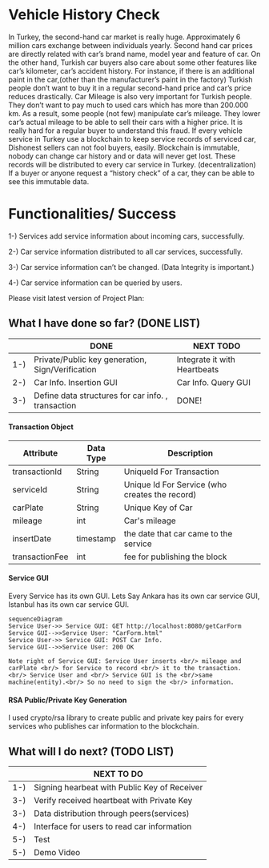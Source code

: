 # Vehicle History Check
In Turkey, the second-hand car market is really huge. Approximately 6 million cars exchange between individuals yearly. Second hand car prices are directly related with car’s brand name, model year and feature of car. On the other hand, Turkish car buyers also care about some other features like car’s kilometer, car’s accident history. For instance, if there is an additional paint in the car,(other than the manufacturer’s paint in the factory) Turkish people don’t want to buy it in a regular second-hand price and car’s price reduces drastically. Car Mileage is also very important for Turkish people. They don’t want to pay much to used cars which has more than 200.000 km. As a result, some people (not few) manipulate car’s mileage. They lower car’s actual mileage to be able to sell their cars with a higher price. It is really hard for a regular buyer to understand this fraud. 
If every vehicle service in Turkey use a blockchain to keep service records of serviced car, Dishonest sellers can not fool buyers, easily. Blockchain is immutable, nobody can change car history and or data will never get lost. These records will be distributed to every car service in Turkey. (decentralization) If a buyer or anyone request a “history check” of a car, they can be able to see this immutable data. 

# Functionalities/ Success 

1-) Services add service information about incoming cars, successfully.

2-) Car service information distributed to all car services, successfully.

3-) Car service information can’t be changed. (Data Integrity is important.) 

4-) Car service information can be queried by users.

Please visit latest version of Project Plan: 

## What I have done so far? (DONE LIST)

|                |DONE							 |NEXT TODO|
|----------------|-------------------------------|-----------------------------|
|1-)		|Private/Public key generation, Sign/Verification |Integrate it with Heartbeats           
|2-)          |     Car Info. Insertion GUI      | Car Info. Query GUI         |
|3-)          |Define data structures for car info. , transaction |DONE!|

#### Transaction Object

|      Attribute          |Data Type|Description|
|----------------|-------------------------------|-----------------------------|
|transactionId   | String| UniqueId For Transaction           
|serviceId|String|Unique Id For Service (who creates the record)
|carPlate       |     String    | Unique Key of Car         |
|mileage      |int|	Car's mileage |
|insertDate|timestamp|	the date that car came to the service |
|transactionFee |int     |	fee for publishing the block |


####  Service GUI
Every Service has its own GUI. Lets Say Ankara has its own car service GUI, Istanbul has its own car service GUI.  
```mermaid
sequenceDiagram
Service User->> Service GUI: GET http://localhost:8080/getCarForm
Service GUI-->>Service User: "CarForm.html"
Service User->> Service GUI: POST Car Info.
Service GUI-->>Service User: 200 OK

Note right of Service GUI: Service User inserts <br/> mileage and carPlate <br/> for Service to record <br/> it to the transaction. <br/> Service User and <br/> Service GUI is the <br/>same machine(entity).<br/> So no need to sign the <br/> information. 
```
####  RSA Public/Private Key Generation
I used crypto/rsa library to create public and private key pairs for every services who publishes car information to the blockchain. 

## What will I do next? (TODO LIST)

|                |NEXT TO DO
|-------------|------------------------------------------------------------|
|1-)		  |Signing hearbeat with Public Key of Receiver
|3-)          |     Verify received heartbeat with Private Key         
|3-)          |     Data distribution through peers(services)       
|4-)          |     Interface for users to read car information      
|5-)          |Test
|5-)          |Demo Video 
